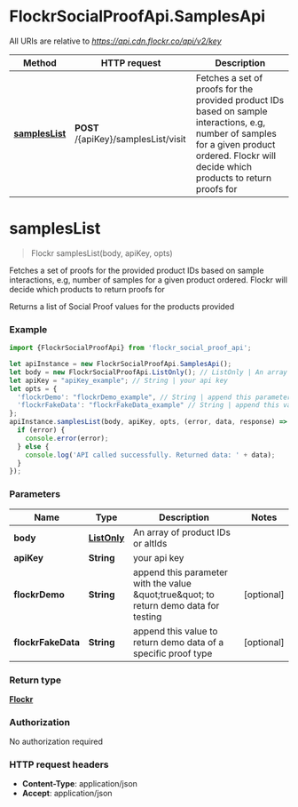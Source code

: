 # FlockrSocialProofApi.SamplesApi

All URIs are relative to *https://api.cdn.flockr.co/api/v2/key*

Method | HTTP request | Description
------------- | ------------- | -------------
[**samplesList**](SamplesApi.md#samplesList) | **POST** /{apiKey}/samplesList/visit | Fetches a set of proofs for the provided product IDs based on sample interactions, e.g, number of samples for a given product ordered. Flockr will decide which products to return proofs for

<a name="samplesList"></a>
# **samplesList**
> Flockr samplesList(body, apiKey, opts)

Fetches a set of proofs for the provided product IDs based on sample interactions, e.g, number of samples for a given product ordered. Flockr will decide which products to return proofs for

Returns a list of Social Proof values for the products provided 

### Example
```javascript
import {FlockrSocialProofApi} from 'flockr_social_proof_api';

let apiInstance = new FlockrSocialProofApi.SamplesApi();
let body = new FlockrSocialProofApi.ListOnly(); // ListOnly | An array of product IDs or altIds
let apiKey = "apiKey_example"; // String | your api key
let opts = { 
  'flockrDemo': "flockrDemo_example", // String | append this parameter with the value \"true\" to return demo data for testing
  'flockrFakeData': "flockrFakeData_example" // String | append this value to return demo data of a specific proof type
};
apiInstance.samplesList(body, apiKey, opts, (error, data, response) => {
  if (error) {
    console.error(error);
  } else {
    console.log('API called successfully. Returned data: ' + data);
  }
});
```

### Parameters

Name | Type | Description  | Notes
------------- | ------------- | ------------- | -------------
 **body** | [**ListOnly**](ListOnly.md)| An array of product IDs or altIds | 
 **apiKey** | **String**| your api key | 
 **flockrDemo** | **String**| append this parameter with the value \&quot;true\&quot; to return demo data for testing | [optional] 
 **flockrFakeData** | **String**| append this value to return demo data of a specific proof type | [optional] 

### Return type

[**Flockr**](Flockr.md)

### Authorization

No authorization required

### HTTP request headers

 - **Content-Type**: application/json
 - **Accept**: application/json

